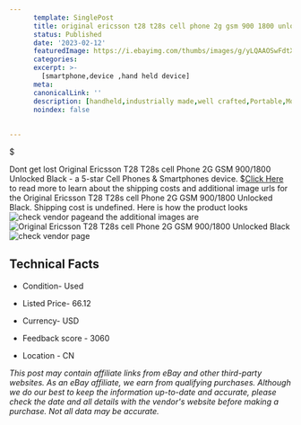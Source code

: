 ```yaml
---
      template: SinglePost
      title: original ericsson t28 t28s cell phone 2g gsm 900 1800 unlocked black
      status: Published
      date: '2023-02-12'
      featuredImage: https://i.ebayimg.com/thumbs/images/g/yLQAAOSwFdtXxZKL/s-l225.jpg
      categories: 
      excerpt: >-
        [smartphone,device ,hand held device]
      meta:
      canonicalLink: ''
      description: [handheld,industrially made,well crafted,Portable,Mobile,Compact,Convenient,Lightweight,Maneuverable,Man-portable,Miniature,Carriable,Hand-held,Light,Holdable,Transportable,Mobile device,Pocket-sized,On-the-go,Wireless,Cordless,Compact size,Convenient size, smartphone,device ,hand held device]
      noindex: false
      
        
---
```

$

Dont get lost  Original Ericsson T28 T28s cell Phone 2G GSM 900/1800 Unlocked Black - a 5-star Cell Phones & Smartphones device.
$[Click Here](https://www.ebay.com/itm/265617700451?hash=item3dd80c7663%3Ag%3AyLQAAOSwFdtXxZKL&mkevt=1&mkcid=1&mkrid=711-53200-19255-0&campid=%253CePNCampaignId%253E&customid=%253CreferenceId%253E&toolid=10049) to read more to learn about the shipping costs and additional image urls for the Original Ericsson T28 T28s cell Phone 2G GSM 900/1800 Unlocked Black. Shipping cost is undefined. Here is how the product looks ![check vendor page](https://i.ebayimg.com/thumbs/images/g/yLQAAOSwFdtXxZKL/s-l225.jpg)and the additional images are![Original Ericsson T28 T28s cell Phone 2G GSM 900/1800 Unlocked Black](https://i.ebayimg.com/images/g/yLQAAOSwFdtXxZKL/s-l960.jpg)![check vendor page](https://origin-galleryplus.ebayimg.com/ws/web/265617700451_2_0_1/225x225.jpg,https://origin-galleryplus.ebayimg.com/ws/web/265617700451_3_0_1/225x225.jpg,https://origin-galleryplus.ebayimg.com/ws/web/265617700451_4_0_1/225x225.jpg,https://origin-galleryplus.ebayimg.com/ws/web/265617700451_5_0_1/225x225.jpg,https://origin-galleryplus.ebayimg.com/ws/web/265617700451_6_0_1/225x225.jpg,https://origin-galleryplus.ebayimg.com/ws/web/265617700451_7_0_1/225x225.jpg,https://origin-galleryplus.ebayimg.com/ws/web/265617700451_8_0_1/225x225.jpg)



 ## Technical Facts 



     
      

 - Condition- Used 


      

 - Listed Price- 66.12 


      

 - Currency- USD 


      

 - Feedback score - 3060 


      

 - Location - CN 


      
      

 *_This post may contain affiliate links from eBay and other third-party websites. As an eBay affiliate, we earn from qualifying purchases. Although we do our best to keep the information up-to-date and accurate, please check the date and all details with the vendor's website before making a purchase. Not all data may be accurate._*






